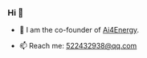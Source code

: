 ### Hi 👋

- 🔭  I am the co-founder of [Ai4Energy](https://github.com/ai4energy).

- 📫 Reach me: 522432938@qq.com
